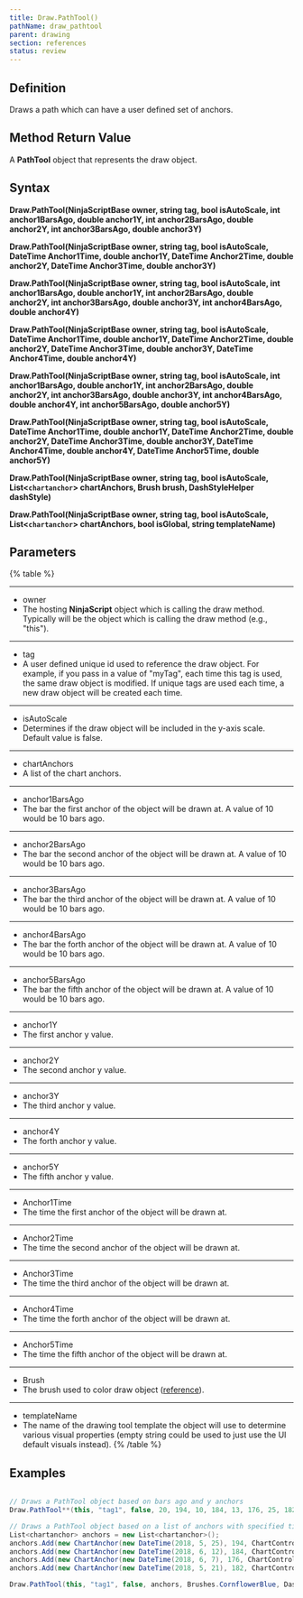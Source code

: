 ```yaml
---
title: Draw.PathTool()
pathName: draw_pathtool
parent: drawing
section: references
status: review
---
```


## Definition

Draws a path which can have a user defined set of anchors.

## Method Return Value

A **PathTool** object that represents the draw object.

## Syntax

**Draw.PathTool(NinjaScriptBase owner, string tag, bool isAutoScale, int anchor1BarsAgo, double anchor1Y, int anchor2BarsAgo, double anchor2Y, int anchor3BarsAgo, double anchor3Y)**

**Draw.PathTool(NinjaScriptBase owner, string tag, bool isAutoScale, DateTime Anchor1Time, double anchor1Y, DateTime Anchor2Time, double anchor2Y, DateTime Anchor3Time, double anchor3Y)**

**Draw.PathTool(NinjaScriptBase owner, string tag, bool isAutoScale, int anchor1BarsAgo, double anchor1Y, int anchor2BarsAgo, double anchor2Y, int anchor3BarsAgo, double anchor3Y, int anchor4BarsAgo, double anchor4Y)**

**Draw.PathTool(NinjaScriptBase owner, string tag, bool isAutoScale, DateTime Anchor1Time, double anchor1Y, DateTime Anchor2Time, double anchor2Y, DateTime Anchor3Time, double anchor3Y, DateTime Anchor4Time, double anchor4Y)**

**Draw.PathTool(NinjaScriptBase owner, string tag, bool isAutoScale, int anchor1BarsAgo, double anchor1Y, int anchor2BarsAgo, double anchor2Y, int anchor3BarsAgo, double anchor3Y, int anchor4BarsAgo, double anchor4Y, int anchor5BarsAgo, double anchor5Y)**

**Draw.PathTool(NinjaScriptBase owner, string tag, bool isAutoScale, DateTime Anchor1Time, double anchor1Y, DateTime Anchor2Time, double anchor2Y, DateTime Anchor3Time, double anchor3Y, DateTime Anchor4Time, double anchor4Y, DateTime Anchor5Time, double anchor5Y)**

**Draw.PathTool(NinjaScriptBase owner, string tag, bool isAutoScale, List<`chartanchor`> chartAnchors, Brush brush, DashStyleHelper dashStyle)**

**Draw.PathTool(NinjaScriptBase owner, string tag, bool isAutoScale, List<`chartanchor`> chartAnchors, bool isGlobal, string templateName)**

## Parameters

{% table %}

---

* owner
* The hosting **NinjaScript** object which is calling the draw method. Typically will be the object which is calling the draw method (e.g., "this").

---

* tag
* A user defined unique id used to reference the draw object. For example, if you pass in a value of "myTag", each time this tag is used, the same draw object is modified. If unique tags are used each time, a new draw object will be created each time.

---

* isAutoScale
* Determines if the draw object will be included in the y-axis scale. Default value is false.

---

* chartAnchors
* A list of the chart anchors.

---

* anchor1BarsAgo
* The bar the first anchor of the object will be drawn at. A value of 10 would be 10 bars ago.

---

* anchor2BarsAgo
* The bar the second anchor of the object will be drawn at. A value of 10 would be 10 bars ago.

---

* anchor3BarsAgo
* The bar the third anchor of the object will be drawn at. A value of 10 would be 10 bars ago.

---

* anchor4BarsAgo
* The bar the forth anchor of the object will be drawn at. A value of 10 would be 10 bars ago.

---

* anchor5BarsAgo
* The bar the fifth anchor of the object will be drawn at. A value of 10 would be 10 bars ago.

---

* anchor1Y
* The first anchor y value.

---

* anchor2Y
* The second anchor y value.

---

* anchor3Y
* The third anchor y value.

---

* anchor4Y
* The forth anchor y value.

---

* anchor5Y
* The fifth anchor y value.

---

* Anchor1Time
* The time the first anchor of the object will be drawn at.

---

* Anchor2Time
* The time the second anchor of the object will be drawn at.

---

* Anchor3Time
* The time the third anchor of the object will be drawn at.

---

* Anchor4Time
* The time the forth anchor of the object will be drawn at.

---

* Anchor5Time
* The time the fifth anchor of the object will be drawn at.

---

* Brush
* The brush used to color draw object ([reference](brushes)).

---

* templateName
* The name of the drawing tool template the object will use to determine various visual properties (empty string could be used to just use the UI default visuals instead).
{% /table %}

## Examples

```csharp

// Draws a PathTool object based on bars ago and y anchors
Draw.PathTool**(this, "tag1", false, 20, 194, 10, 184, 13, 176, 25, 182);

// Draws a PathTool object based on a list of anchors with specified times**
List<chartanchor> anchors = new List<chartanchor>();
anchors.Add(new ChartAnchor(new DateTime(2018, 5, 25), 194, ChartControl));
anchors.Add(new ChartAnchor(new DateTime(2018, 6, 12), 184, ChartControl));
anchors.Add(new ChartAnchor(new DateTime(2018, 6, 7), 176, ChartControl));
anchors.Add(new ChartAnchor(new DateTime(2018, 5, 21), 182, ChartControl));

Draw.PathTool(this, "tag1", false, anchors, Brushes.CornflowerBlue, DashStyleHelper.Solid);

```
